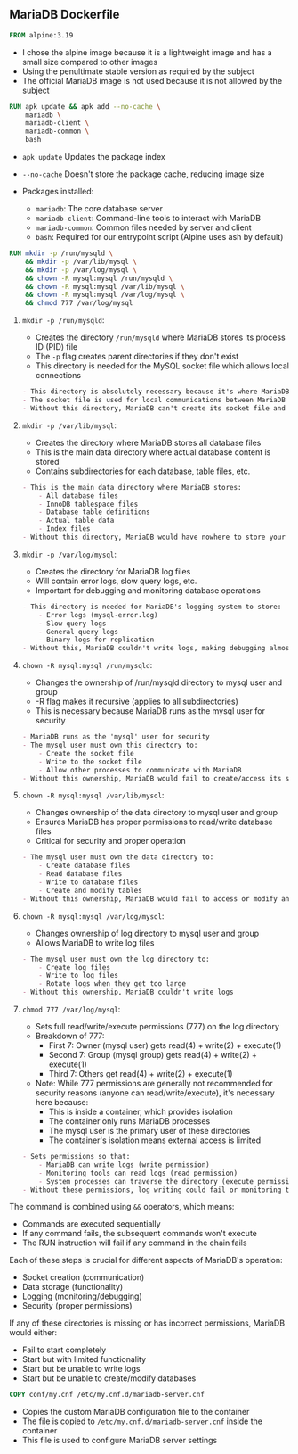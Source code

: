 ## MariaDB Dockerfile

```dockerfile
FROM alpine:3.19
```
- I chose the alpine image because it is a lightweight image and has a small size compared to other images 
- Using the penultimate stable version as required by the subject
- The official MariaDB image is not used because it is not allowed by the subject


```dockerfile
RUN apk update && apk add --no-cache \
    mariadb \
    mariadb-client \
    mariadb-common \
    bash
```
- `apk update` Updates the package index
- `--no-cache` Doesn't store the package cache, reducing image size

- Packages installed:

    - `mariadb`: The core database server
    - `mariadb-client`: Command-line tools to interact with MariaDB
    - `mariadb-common`: Common files needed by server and client
    - `bash`: Required for our entrypoint script (Alpine uses ash by default)

```dockerfile
RUN mkdir -p /run/mysqld \
    && mkdir -p /var/lib/mysql \
    && mkdir -p /var/log/mysql \
    && chown -R mysql:mysql /run/mysqld \
    && chown -R mysql:mysql /var/lib/mysql \
    && chown -R mysql:mysql /var/log/mysql \
    && chmod 777 /var/log/mysql
```
1. `mkdir -p /run/mysqld`:

    - Creates the directory `/run/mysqld` where MariaDB stores its process ID (PID) file
    - The `-p` flag creates parent directories if they don't exist
    - This directory is needed for the MySQL socket file which allows local connections

    ```md
    - This directory is absolutely necessary because it's where MariaDB stores its Unix socket file (mysqld.sock)
    - The socket file is used for local communications between MariaDB server and client programs
    - Without this directory, MariaDB can't create its socket file and local connections would fail
    ```

2. `mkdir -p /var/lib/mysql`: 

    - Creates the directory where MariaDB stores all database files
    - This is the main data directory where actual database content is stored
    - Contains subdirectories for each database, table files, etc.

    ```md
    - This is the main data directory where MariaDB stores:
        - All database files
        - InnoDB tablespace files
        - Database table definitions
        - Actual table data
        - Index files
    - Without this directory, MariaDB would have nowhere to store your databases and would fail to start
    ```

3. `mkdir -p /var/log/mysql`:

    - Creates the directory for MariaDB log files
    - Will contain error logs, slow query logs, etc.
    - Important for debugging and monitoring database operations

    ```md
    - This directory is needed for MariaDB's logging system to store:
        - Error logs (mysql-error.log)
        - Slow query logs
        - General query logs
        - Binary logs for replication
    - Without this, MariaDB couldn't write logs, making debugging almost impossible
    ```

4. `chown -R mysql:mysql /run/mysqld`:

    - Changes the ownership of /run/mysqld directory to mysql user and group
    - -R flag makes it recursive (applies to all subdirectories)
    - This is necessary because MariaDB runs as the mysql user for security

    ```md
    - MariaDB runs as the 'mysql' user for security
    - The mysql user must own this directory to:
        - Create the socket file
        - Write to the socket file
        - Allow other processes to communicate with MariaDB
    - Without this ownership, MariaDB would fail to create/access its socket file
    ```

5. `chown -R mysql:mysql /var/lib/mysql`:

    - Changes ownership of the data directory to mysql user and group
    - Ensures MariaDB has proper permissions to read/write database files
    - Critical for security and proper operation

    ```md
    - The mysql user must own the data directory to:
        - Create database files
        - Read database files
        - Write to database files
        - Create and modify tables
    - Without this ownership, MariaDB would fail to access or modify any data
    ```

6. `chown -R mysql:mysql /var/log/mysql`:

    - Changes ownership of log directory to mysql user and group
    - Allows MariaDB to write log files

    ```md
    - The mysql user must own the log directory to:
        - Create log files
        - Write to log files
        - Rotate logs when they get too large
    - Without this ownership, MariaDB couldn't write logs
    ```

7. `chmod 777 /var/log/mysql`:

    - Sets full read/write/execute permissions (777) on the log directory
    - Breakdown of 777:
        - First 7: Owner (mysql user) gets read(4) + write(2) + execute(1)
        - Second 7: Group (mysql group) gets read(4) + write(2) + execute(1)
        - Third 7: Others get read(4) + write(2) + execute(1)
    - Note: While 777 permissions are generally not recommended for security reasons (anyone can read/write/execute), it's necessary here because:
        - This is inside a container, which provides isolation
        - The container only runs MariaDB processes
        - The mysql user is the primary user of these directories
        - The container's isolation means external access is limited
    
    ```md
    - Sets permissions so that:
        - MariaDB can write logs (write permission)
        - Monitoring tools can read logs (read permission)
        - System processes can traverse the directory (execute permission)
    - Without these permissions, log writing could fail or monitoring tools might not be able to access logs
    ```

The command is combined using `&&` operators, which means:

- Commands are executed sequentially
- If any command fails, the subsequent commands won't execute
- The RUN instruction will fail if any command in the chain fails


Each of these steps is crucial for different aspects of MariaDB's operation:
- Socket creation (communication)
- Data storage (functionality)
- Logging (monitoring/debugging)
- Security (proper permissions)

If any of these directories is missing or has incorrect permissions, MariaDB would either:

- Fail to start completely
- Start but with limited functionality
- Start but be unable to write logs
- Start but be unable to create/modify databases

```dockerfile
COPY conf/my.cnf /etc/my.cnf.d/mariadb-server.cnf
```
- Copies the custom MariaDB configuration file to the container
- The file is copied to `/etc/my.cnf.d/mariadb-server.cnf` inside the container
- This file is used to configure MariaDB server settings